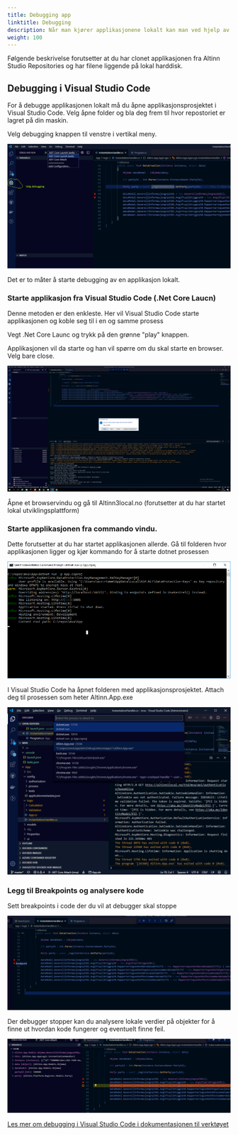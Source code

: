 ```yaml
---
title: Debugging app
linktitle: Debugging
description: Når man kjører applikasjonene lokalt kan man ved hjelp av forskjellige verktøy debugge.
weight: 100
---
```



Følgende beskrivelse forutsetter at du har clonet applikasjonen fra Altinn Studio Repositories og har filene liggende på lokal harddisk. 

## Debugging i Visual Studio Code

For å debugge applikasjonen lokalt må du åpne applikasjonsprosjektet i Visual Studio Code.
Velg åpne folder og bla deg frem til hvor repostoriet er lagret på din maskin.


Velg debugging knappen til venstre i vertikal meny. 

![debug](debug1a.png "Starte debugging")


Det er to måter å starte debugging av en applikasjon lokalt.

### Starte applikasjon fra Visual Studio Code (.Net Core Laucn)
Denne metoden er den enkleste. Her vil Visual Studio Code starte applikasjonen og koble seg til i en og samme prosess

Vegt .Net Core Launc og trykk på den grønne "play" knappen.

Applikasjonen vil da starte og han vil spørre om du skal starte en browser. Velg bare close.

![debug](debug1aa.png "Debugging startet")

Åpne et browservindu og gå til Altinn3local.no (forutsetter at du har startet lokal utviklingsplattform)


### Starte applikasjonen fra commando vindu.

Dette forutsetter at du har startet applikasjonen allerde. 
Gå til folderen hvor applikasjonen ligger og kjør kommando for å starte dotnet prosessen

![debug](debug1.png "Starte .Net applikasjon")


I Visual Studio Code ha åpnet folderen med applikasjonsprosjektet. Attach deg til prosessen som heter Altinn.App.exe


![debug](debug2.png "Koble til applikasjonsprosess")


### Legg til Breakpoints og analysere kode

Sett breakpoints i code der du vil at debugger skal stoppe 

![debug](debug3.png "Legge til breakpoint")


Der debugger stopper kan du analysere lokale verdier på objekter for å finne ut hvordan kode fungerer og eventuelt finne feil.

![debug](debug4.png "Se på lokale verdier")





[Les mer om debugging i Visual Studio Code i dokumentasjonen til verktøyet](https://code.visualstudio.com/docs/editor/debugging)